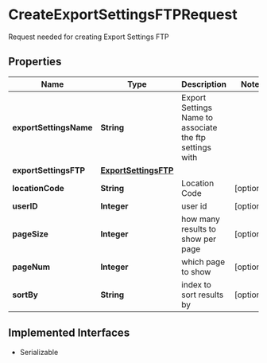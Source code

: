 

# CreateExportSettingsFTPRequest

Request needed for creating Export Settings FTP

## Properties

| Name | Type | Description | Notes |
|------------ | ------------- | ------------- | -------------|
|**exportSettingsName** | **String** | Export Settings Name to associate the ftp settings with |  |
|**exportSettingsFTP** | [**ExportSettingsFTP**](ExportSettingsFTP.md) |  |  |
|**locationCode** | **String** | Location Code |  [optional] |
|**userID** | **Integer** | user id |  [optional] |
|**pageSize** | **Integer** | how many results to show per page |  [optional] |
|**pageNum** | **Integer** | which page to show |  [optional] |
|**sortBy** | **String** | index to sort results by |  [optional] |


## Implemented Interfaces

* Serializable


